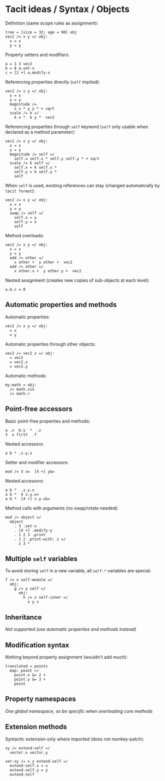 # Tacit ideas / Syntax / Objects

Definition (same scope rules as assignment):
```
tree = [size = 32; age = 90] obj
vec2 /= x y =/ obj:
  x = x
  y = y
```

Property setters and modifiers:
```
a = 1 3 vec2
b = 8 a.set-x
c = [2 +] a.modify-x
```

Referencing properties directly (`self` implied):
```
vec2 /= x y =/ obj:
  x = x
  y = y
  magnitude /=
    x x * y y * + sqrt
  scale /= k =/
    k x *  k y *  vec2
```

Referencing properties through `self` keyword (`self` only usable when declared as a method parameter):
```
vec2 /= x y =/ obj:
  x = x
  y = y
  magnitude /= self =/
    self.x self.x * self.y self.y * + sqrt
  scale /= k self =/
    self.x = k self.x *
    self.y = k self.y *
    self
```

When `self` is used, existing references can stay (changed automatically by `tacit format`):
```
vec2 /= x y =/ obj:
  x = x
  y = y
  swap /= self =/
    self.x = y
    self.y = x
    self
```

Method overloads:
```
vec2 /= x y =/ obj:
  x = x
  y = y
  add /= other =/
    x other +  y other +  vec2
  add /= other =/
    x other.x +  y other.y +  vec2
```

Nested assignment (creates new copies of sub-objects at each level):
```
a.b.c = 8
```

## Automatic properties and methods

Automatic properties:
```
vec2 /= x y =/ obj:
  = x
  = y
```

Automatic properties through other objects:
```
vec2 /= vec2 z =/ obj:
  = vec2
  = vec2.x
  = vec2.y
```

Automatic methods:
```
my-math = obj:
  /= math.sin
  /= math.+
```

## Point-free accessors

Basic point-free properties and methods:
```
a .x  b.y  *  .z
3  x first  .f
```

Nested accessors:
```
a b * .z.y.x
```

Setter and modifier accessors:
```
mod /= 3 x=  [4 +] y&=
```

Nested accessors:
```
a b *  .z.y.x
a b *  4 z.y.x=
a b *  [4 +] z.y.x&=
```

Method calls with arguments (no swap/rotate needed):
```
mod /= object =/
  object
    . 3 .set-x
    . [4 +] .modify-y
    . 1 2 3 .print
    . 1 2 .print-with: z =/
      z 3 *
```

## Multiple `self` variables

To avoid storing `self` in a new variable, all `self-*` variables are special:

```
f /= x self-module =/
  obj:
    g /= y self =/
      obj:
        h /= z self-inner =/
          x y z
```

## Inheritance

_Not supported (use automatic properties and methods instead)_

## Modification syntax

Nothing beyond property assignment (wouldn't add much):

```
translated = points
  map: point =/
    point.x &= 2 +
    point.y &= 3 +
    point
```

## Property namespaces

_One global namespace, so be specific when overloading core methods_

## Extension methods

Syntactic extension only where imported (does not monkey-patch):

```
xy /= extend-self =/
  vector.x vector.y

set-xy /= x y extend-self =/
  extend-self.x = x
  extend-self.y = y
  extend-self
```
